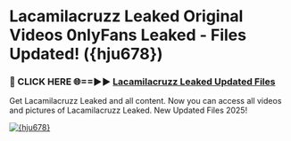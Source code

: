 # Lacamilacruzz Leaked Original Videos 0nlyFans Leaked - Files Updated! ({hju678})

<h3>🔴 CLICK HERE 🌐==►► <a href="https://tinyurl.com/ms9xzufz" rel="nofollow">Lacamilacruzz Leaked Updated Files</a></h3>

Get Lacamilacruzz Leaked and all content. Now you can access all videos and pictures of Lacamilacruzz Leaked. New Updated Files 2025!

[![{hju678}](https://i.imgur.com/PQ7UWWw.gif)](https://tinyurl.com/ms9xzufz)